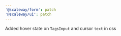 ```yaml
---
'@scaleway/form': patch
'@scaleway/ui': patch
---
```


Added hover state on `TagsInput` and cursor `text` in css
